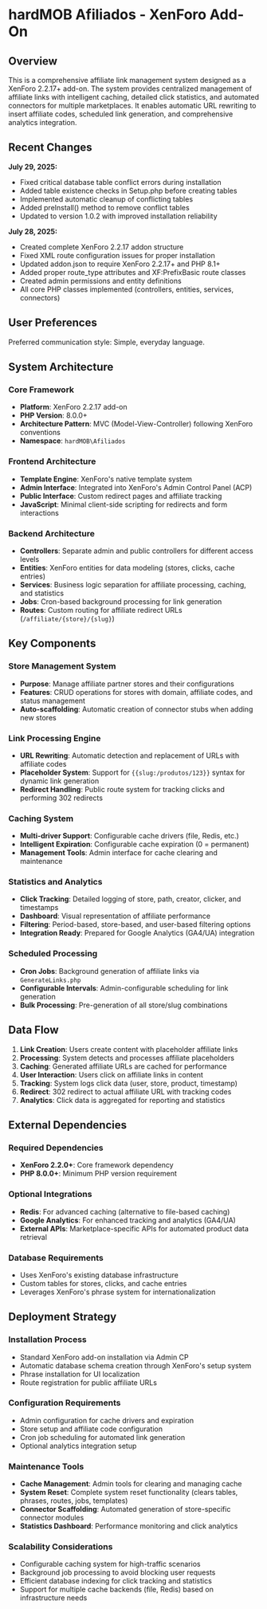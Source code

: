 # hardMOB Afiliados - XenForo Add-On

## Overview

This is a comprehensive affiliate link management system designed as a XenForo 2.2.17+ add-on. The system provides centralized management of affiliate links with intelligent caching, detailed click statistics, and automated connectors for multiple marketplaces. It enables automatic URL rewriting to insert affiliate codes, scheduled link generation, and comprehensive analytics integration.

## Recent Changes

**July 29, 2025:**
- Fixed critical database table conflict errors during installation
- Added table existence checks in Setup.php before creating tables
- Implemented automatic cleanup of conflicting tables
- Added preInstall() method to remove conflict tables
- Updated to version 1.0.2 with improved installation reliability

**July 28, 2025:**
- Created complete XenForo 2.2.17 addon structure
- Fixed XML route configuration issues for proper installation
- Updated addon.json to require XenForo 2.2.17+ and PHP 8.1+
- Added proper route_type attributes and XF:PrefixBasic route classes
- Created admin permissions and entity definitions
- All core PHP classes implemented (controllers, entities, services, connectors)

## User Preferences

Preferred communication style: Simple, everyday language.

## System Architecture

### Core Framework
- **Platform**: XenForo 2.2.17 add-on
- **PHP Version**: 8.0.0+
- **Architecture Pattern**: MVC (Model-View-Controller) following XenForo conventions
- **Namespace**: `hardMOB\Afiliados`

### Frontend Architecture
- **Template Engine**: XenForo's native template system
- **Admin Interface**: Integrated into XenForo's Admin Control Panel (ACP)
- **Public Interface**: Custom redirect pages and affiliate tracking
- **JavaScript**: Minimal client-side scripting for redirects and form interactions

### Backend Architecture
- **Controllers**: Separate admin and public controllers for different access levels
- **Entities**: XenForo entities for data modeling (stores, clicks, cache entries)
- **Services**: Business logic separation for affiliate processing, caching, and statistics
- **Jobs**: Cron-based background processing for link generation
- **Routes**: Custom routing for affiliate redirect URLs (`/affiliate/{store}/{slug}`)

## Key Components

### Store Management System
- **Purpose**: Manage affiliate partner stores and their configurations
- **Features**: CRUD operations for stores with domain, affiliate codes, and status management
- **Auto-scaffolding**: Automatic creation of connector stubs when adding new stores

### Link Processing Engine
- **URL Rewriting**: Automatic detection and replacement of URLs with affiliate codes
- **Placeholder System**: Support for `{{slug:/produtos/123}}` syntax for dynamic link generation
- **Redirect Handling**: Public route system for tracking clicks and performing 302 redirects

### Caching System
- **Multi-driver Support**: Configurable cache drivers (file, Redis, etc.)
- **Intelligent Expiration**: Configurable cache expiration (0 = permanent)
- **Management Tools**: Admin interface for cache clearing and maintenance

### Statistics and Analytics
- **Click Tracking**: Detailed logging of store, path, creator, clicker, and timestamps
- **Dashboard**: Visual representation of affiliate performance
- **Filtering**: Period-based, store-based, and user-based filtering options
- **Integration Ready**: Prepared for Google Analytics (GA4/UA) integration

### Scheduled Processing
- **Cron Jobs**: Background generation of affiliate links via `GenerateLinks.php`
- **Configurable Intervals**: Admin-configurable scheduling for link generation
- **Bulk Processing**: Pre-generation of all store/slug combinations

## Data Flow

1. **Link Creation**: Users create content with placeholder affiliate links
2. **Processing**: System detects and processes affiliate placeholders
3. **Caching**: Generated affiliate URLs are cached for performance
4. **User Interaction**: Users click on affiliate links in content
5. **Tracking**: System logs click data (user, store, product, timestamp)
6. **Redirect**: 302 redirect to actual affiliate URL with tracking codes
7. **Analytics**: Click data is aggregated for reporting and statistics

## External Dependencies

### Required Dependencies
- **XenForo 2.2.0+**: Core framework dependency
- **PHP 8.0.0+**: Minimum PHP version requirement

### Optional Integrations
- **Redis**: For advanced caching (alternative to file-based caching)
- **Google Analytics**: For enhanced tracking and analytics (GA4/UA)
- **External APIs**: Marketplace-specific APIs for automated product data retrieval

### Database Requirements
- Uses XenForo's existing database infrastructure
- Custom tables for stores, clicks, and cache entries
- Leverages XenForo's phrase system for internationalization

## Deployment Strategy

### Installation Process
- Standard XenForo add-on installation via Admin CP
- Automatic database schema creation through XenForo's setup system
- Phrase installation for UI localization
- Route registration for public affiliate URLs

### Configuration Requirements
- Admin configuration for cache drivers and expiration
- Store setup and affiliate code configuration
- Cron job scheduling for automated link generation
- Optional analytics integration setup

### Maintenance Tools
- **Cache Management**: Admin tools for clearing and managing cache
- **System Reset**: Complete system reset functionality (clears tables, phrases, routes, jobs, templates)
- **Connector Scaffolding**: Automated generation of store-specific connector modules
- **Statistics Dashboard**: Performance monitoring and click analytics

### Scalability Considerations
- Configurable caching system for high-traffic scenarios
- Background job processing to avoid blocking user requests
- Efficient database indexing for click tracking and statistics
- Support for multiple cache backends (file, Redis) based on infrastructure needs